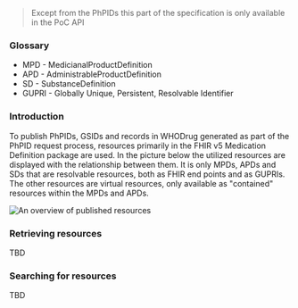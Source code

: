 <blockquote class="stu-note">
<p>Except from the PhPIDs this part of the specification is only available in the PoC API</p>
</blockquote>

### Glossary
* MPD - MedicianalProductDefinition
* APD - AdministrableProductDefinition
* SD - SubstanceDefinition
* GUPRI - Globally Unique, Persistent, Resolvable Identifier

### Introduction
To publish PhPIDs, GSIDs and records in WHODrug generated as part of the PhPID request process, resources primarily in the FHIR v5 Medication Definition package are used. In the picture below the utilized resources are displayed with the relationship between them. It is only MPDs, APDs and SDs that are resolvable resources, both as FHIR end points and as GUPRIs. The other resources are virtual resources, only available as "contained" resources within the MPDs and APDs.

<img src="Publishing.png" alt="An overview of published resources"/>
<br clear="all"/>

### Retrieving resources
TBD

### Searching for resources
TBD